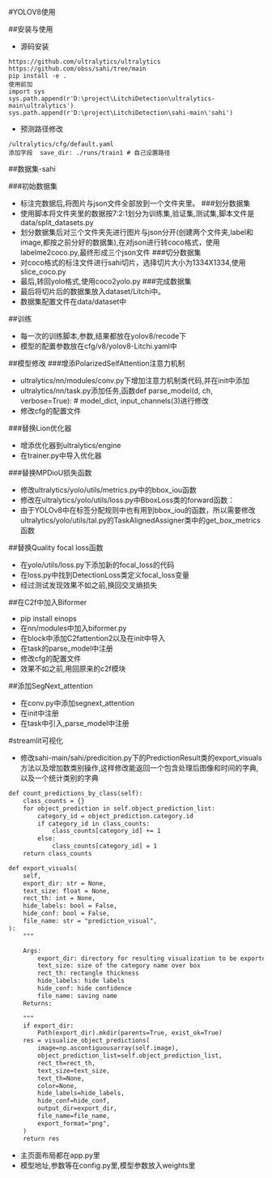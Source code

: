 #YOLOV8使用

##安装与使用
- 源码安装
```TXT
https://github.com/ultralytics/ultralytics
https://github.com/obss/sahi/tree/main
pip install -e .
使用前加 
import sys
sys.path.append(r'D:\project\LitchiDetection\ultralytics-main\ultralytics')
sys.path.append(r'D:\project\LitchiDetection\sahi-main\'sahi')
```
- 预测路径修改
```text
/ultralytics/cfg/default.yaml
添加字段  save_dir: ./runs/train1 # 自己设置路径
```


##数据集-sahi

###初始数据集
- 标注完数据后,将图片与json文件全部放到一个文件夹里。
###划分数据集
- 使用脚本将文件夹里的数据按7:2:1划分为训练集,验证集,测试集,脚本文件是data/split_datasets.py
- 划分数据集后对三个文件夹先进行图片与json分开(创建两个文件夹,label和image,都按之前分好的数据集),在对json进行转coco格式，使用labelme2coco.py,最终形成三个json文件
###切分数据集
- 对coco格式的标注文件进行sahi切片，选择切片大小为1334X1334,使用slice_coco.py
- 最后,转回yolo格式,使用coco2yolo.py
###完成数据集
- 最后将切片后的数据集放入dataset/Litchi中。
- 数据集配置文件在data/dataset中


##训练
- 每一次的训练脚本,参数,结果都放在yolov8/recode下
- 模型的配置参数放在cfg/v8/yolov8-Litchi.yaml中


##模型修改
###增添PolarizedSelfAttention注意力机制
- ultralytics/nn/modules/conv.py下增加注意力机制类代码,并在init中添加
- ultralytics/nn/task.py添加任务,函数def parse_model(d, ch, verbose=True): # model_dict, input_channels(3)进行修改
- 修改cfg的配置文件

###替换Lion优化器
- 增添优化器到ultralytics/engine
- 在trainer.py中导入优化器

###替换MPDioU损失函数
- 修改ultralytics/yolo/utils/metrics.py中的bbox_iou函数
- 修改在ultralytics/yolo/utils/loss.py中BboxLoss类的forward函数：
- 由于YOLOv8中在标签分配规则中也有用到bbox_iou的函数，所以需要修改ultralytics/yolo/utils/tal.py的TaskAlignedAssigner类中的get_box_metrics函数

##替换Quality focal loss函数
- 在yolo/utils/loss.py下添加新的focal_loss的代码
- 在loss.py中找到DetectionLoss类定义focal_loss变量
- 经过测试发现效果不如之前,换回交叉熵损失

##在C2f中加入Biformer
- pip install einops
- 在nn/modules中加入biformer.py
- 在block中添加C2fattention2以及在init中导入
- 在task的parse_model中注册
- 修改cfg的配置文件
- 效果不如之前,用回原来的c2f模块

##添加SegNext_attention
- 在conv.py中添加segnext_attention
- 在init中注册
- 在task中引入,parse_model中注册



#streamlit可视化
- 修改sahi-main/sahi/predicition.py下的PredictionResult类的export_visuals方法以及增加数类别操作,这样修改能返回一个包含处理后图像和时间的字典,以及一个统计类别的字典
```txt
def count_predictions_by_class(self):
    class_counts = {}
    for object_prediction in self.object_prediction_list:
        category_id = object_prediction.category.id
        if category_id in class_counts:
            class_counts[category_id] += 1
        else:
            class_counts[category_id] = 1
    return class_counts

def export_visuals(
    self,
    export_dir: str = None,
    text_size: float = None,
    rect_th: int = None,
    hide_labels: bool = False,
    hide_conf: bool = False,
    file_name: str = "prediction_visual",
):
    """

    Args:
        export_dir: directory for resulting visualization to be exported
        text_size: size of the category name over box
        rect_th: rectangle thickness
        hide_labels: hide labels
        hide_conf: hide confidence
        file_name: saving name
    Returns:

    """
    if export_dir:
        Path(export_dir).mkdir(parents=True, exist_ok=True)
    res = visualize_object_predictions(
        image=np.ascontiguousarray(self.image),
        object_prediction_list=self.object_prediction_list,
        rect_th=rect_th,
        text_size=text_size,
        text_th=None,
        color=None,
        hide_labels=hide_labels,
        hide_conf=hide_conf,
        output_dir=export_dir,
        file_name=file_name,
        export_format="png",
    )
    return res
```
- 主页面布局都在app.py里
- 模型地址,参数等在config.py里,模型参数放入weights里